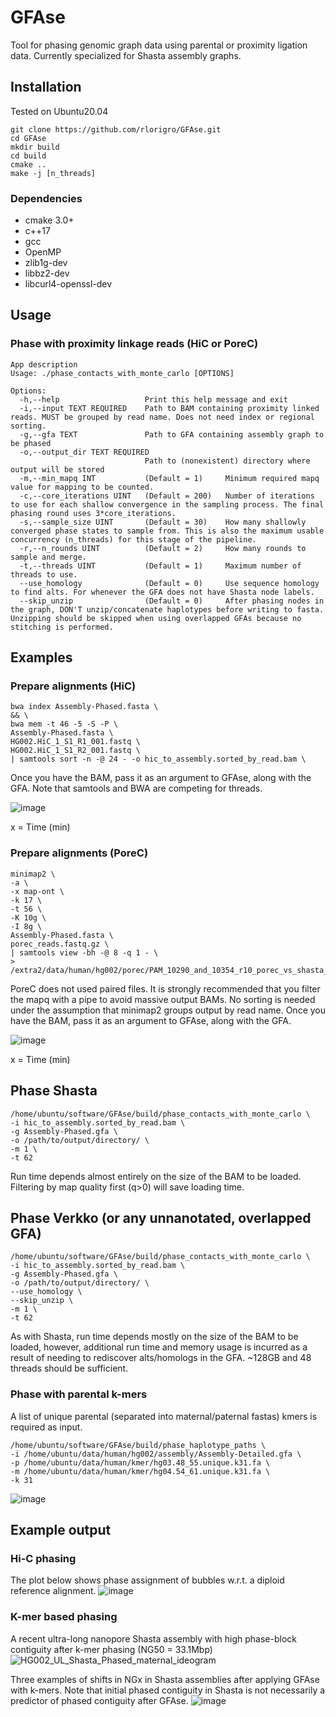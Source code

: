 # GFAse

Tool for phasing genomic graph data using parental or proximity ligation data. Currently specialized for Shasta assembly graphs.

## Installation

Tested on Ubuntu20.04 

```
git clone https://github.com/rlorigro/GFAse.git
cd GFAse
mkdir build
cd build
cmake ..
make -j [n_threads]
```

### Dependencies

- cmake 3.0+
- c++17
- gcc
- OpenMP
- zlib1g-dev
- libbz2-dev
- libcurl4-openssl-dev


## Usage

### Phase with proximity linkage reads (HiC or PoreC)

```
App description
Usage: ./phase_contacts_with_monte_carlo [OPTIONS]

Options:
  -h,--help                   Print this help message and exit
  -i,--input TEXT REQUIRED    Path to BAM containing proximity linked reads. MUST be grouped by read name. Does not need index or regional sorting.
  -g,--gfa TEXT               Path to GFA containing assembly graph to be phased
  -o,--output_dir TEXT REQUIRED
                              Path to (nonexistent) directory where output will be stored
  -m,--min_mapq INT           (Default = 1)     Minimum required mapq value for mapping to be counted.
  -c,--core_iterations UINT   (Default = 200)   Number of iterations to use for each shallow convergence in the sampling process. The final phasing round uses 3*core_iterations.
  -s,--sample_size UINT       (Default = 30)    How many shallowly converged phase states to sample from. This is also the maximum usable concurrency (n_threads) for this stage of the pipeline.
  -r,--n_rounds UINT          (Default = 2)     How many rounds to sample and merge.
  -t,--threads UINT           (Default = 1)     Maximum number of threads to use.
  --use_homology              (Default = 0)     Use sequence homology to find alts. For whenever the GFA does not have Shasta node labels.
  --skip_unzip                (Default = 0)     After phasing nodes in the graph, DON'T unzip/concatenate haplotypes before writing to fasta. Unzipping should be skipped when using overlapped GFAs because no stitching is performed.
```

## Examples

### Prepare alignments (HiC)

```
bwa index Assembly-Phased.fasta \
&& \
bwa mem -t 46 -5 -S -P \
Assembly-Phased.fasta \
HG002.HiC_1_S1_R1_001.fastq \
HG002.HiC_1_S1_R2_001.fastq \
| samtools sort -n -@ 24 - -o hic_to_assembly.sorted_by_read.bam \
```
Once you have the BAM, pass it as an argument to GFAse, along with the GFA. Note that samtools and BWA are competing for threads.

![image](https://user-images.githubusercontent.com/28764332/201423346-b2077b90-7f96-42fc-be8a-5b655315ff3c.png)

x = Time (min)

### Prepare alignments (PoreC)

```
minimap2 \
-a \
-x map-ont \
-k 17 \
-t 56 \
-K 10g \
-I 8g \
Assembly-Phased.fasta \
porec_reads.fastq.gz \
| samtools view -bh -@ 8 -q 1 - \
> /extra2/data/human/hg002/porec/PAM_10290_and_10354_r10_porec_vs_shasta_r10_slow.q1.bam
```
PoreC does not used paired files. It is strongly recommended that you filter the mapq with a pipe to avoid massive output BAMs. No sorting is needed under the assumption that minimap2 groups output by read name. Once you have the BAM, pass it as an argument to GFAse, along with the GFA.

![image](https://user-images.githubusercontent.com/28764332/201423543-274923c9-6a2d-4f3c-93cd-dcd1e350e6e7.png)

x = Time (min)


## Phase Shasta

```
/home/ubuntu/software/GFAse/build/phase_contacts_with_monte_carlo \
-i hic_to_assembly.sorted_by_read.bam \
-g Assembly-Phased.gfa \
-o /path/to/output/directory/ \
-m 1 \
-t 62
```

Run time depends almost entirely on the size of the BAM to be loaded. Filtering by map quality first (q>0) will save loading time. 

## Phase Verkko (or any unnanotated, overlapped GFA)

```
/home/ubuntu/software/GFAse/build/phase_contacts_with_monte_carlo \
-i hic_to_assembly.sorted_by_read.bam \
-g Assembly-Phased.gfa \
-o /path/to/output/directory/ \
--use_homology \
--skip_unzip \
-m 1 \
-t 62
```

As with Shasta, run time depends mostly on the size of the BAM to be loaded, however, additional run time and memory usage is incurred as a result of needing to rediscover alts/homologs in the GFA. ~128GB and 48 threads should be sufficient.


### Phase with parental k-mers
A list of unique parental (separated into maternal/paternal fastas) kmers is required as input.
```
/home/ubuntu/software/GFAse/build/phase_haplotype_paths \
-i /home/ubuntu/data/human/hg002/assembly/Assembly-Detailed.gfa \
-p /home/ubuntu/data/human/kmer/hg03.48_55.unique.k31.fa \
-m /home/ubuntu/data/human/kmer/hg04.54_61.unique.k31.fa \
-k 31
```
![image](https://user-images.githubusercontent.com/28764332/169711827-7f84d3c6-51e8-465d-9620-f2da047a15a1.png)


## Example output

### Hi-C phasing
The plot below shows phase assignment of bubbles w.r.t. a diploid reference alignment. 
![image](https://user-images.githubusercontent.com/28764332/201426111-2941f038-9015-4abe-b649-b7cd59580051.png)

### K-mer based phasing

A recent ultra-long nanopore Shasta assembly with high phase-block contiguity after k-mer phasing (NG50 = 33.1Mbp)
![HG002_UL_Shasta_Phased_maternal_ideogram](https://user-images.githubusercontent.com/28764332/169709071-0d3696c2-8ffb-4cbd-b7af-4dd73ad83734.png)

Three examples of shifts in NGx in Shasta assemblies after applying GFAse with k-mers. Note that initial phased contiguity in Shasta is not necessarily a predictor of phased contiguity after GFAse.
![image](https://user-images.githubusercontent.com/28764332/169709283-db012bc4-5fc7-4eee-9901-59fe83293fd6.png)

